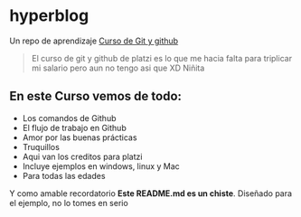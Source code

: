 # hyperblog
Un repo de aprendizaje [Curso de Git y github](https://platzi.com/cursos/git-github/ "Curso de Git y Github")

> El curso de git y github de platzi es lo que me hacia falta para triplicar mi salario pero aun no tengo asi que XD
> Niñita

## En este Curso vemos de todo:
* Los comandos de Github
* El flujo de trabajo en Github
* Amor por las buenas prácticas
* Truquillos
* Aqui van los creditos para platzi 
* Incluye ejemplos en windows, linux y Mac
* Para todas las edades


Y como amable recordatorio **Este README.md es un chiste**. Diseñado para el ejemplo, no lo tomes en serio
